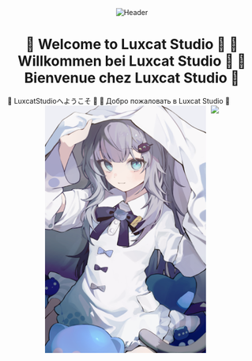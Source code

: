 <div align="center">
  <img src="https://capsule-render.vercel.app/api?type=waving&color=gradient&height=200&section=header&text=Luxcat Studio&fontSize=80&fontAlignY=35&animation=twinkling&desc=为了更美好的明天而存在&descAlignY=60&descSize=20" alt="Header" />
</div>

<h1 align="center">🌸 Welcome to Luxcat Studio 🌸
🌸 Willkommen bei Luxcat Studio 🌸
🌸 Bienvenue chez Luxcat Studio 🌸</h1>
🌸 LuxcatStudioへようこそ 🌸
🌸 Добро пожаловать в Luxcat Studio 🌸</h1>

<div align="center" style="display: flex; gap: 10px; justify-content: center;">
  <img src="https://github.com/Celestine-Lux/Celestine-Lux/blob/main/image.png" height="500" />
  <img src="https://github.com/Celestine-Lux/Celestine-Lux/blob/main/image.avif" height="500" />
</div>

